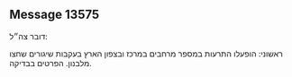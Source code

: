 ## Message 13575

דובר צה״ל:

ראשוני: הופעלו התרעות במספר מרחבים במרכז ובצפון הארץ בעקבות שיגורים שחצו מלבנון. הפרטים בבדיקה.

